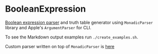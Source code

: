 # BooleanExpression

[Boolean expression parser](./Sources/BooleanExpression/BooleanExpressionParser.swift) and truth table generator using `MonadicParser` library and Apple's `ArgumentParser` for CLI.

To see the Markdown output examples run `./create_examples.sh`.

Custom parser written on top of `MonadicParser` is [here](./Sources/BooleanExpression/Utility/Except.swift)
